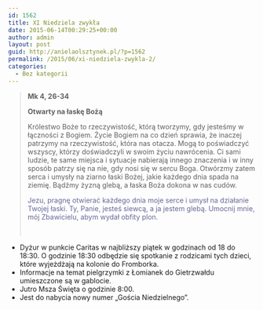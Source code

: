 ```yaml
---
id: 1562
title: XI Niedziela zwykła
date: 2015-06-14T00:29:25+00:00
author: admin
layout: post
guid: http://anielaolsztynek.pl/?p=1562
permalink: /2015/06/xi-niedziela-zwykla-2/
categories:
  - Bez kategorii
---
```

> **Mk 4, 26-34**
> 
> **Otwarty na łaskę Bożą**
> 
> Królestwo Boże to rzeczywistość, którą tworzymy, gdy jesteśmy w łączności z Bogiem. Życie Bogiem na co dzień sprawia, że inaczej patrzymy na rzeczywistość, która nas otacza. Mogą to poświadczyć wszyscy, którzy doświadczyli w swoim życiu nawrócenia. Ci sami ludzie, te same miejsca i sytuacje nabierają innego znaczenia i w inny sposób patrzy się na nie, gdy nosi się w sercu Boga. Otwórzmy zatem serca i umysły na ziarno łaski Bożej, jakie każdego dnia spada na ziemię. Bądźmy żyzną glebą, a łaska Boża dokona w nas cudów.
> 
> <span style="color: #666699;">Jezu, pragnę otwierać każdego dnia moje serce i umysł na działanie Twojej łaski. Ty, Panie, jesteś siewcą, a ja jestem glebą. Umocnij mnie, mój Zbawicielu, abym wydał obfity plon.</span>
> 
> <span style="color: #666699;"><br /> </span>

  * Dyżur w punkcie Caritas w najbliższy piątek w godzinach od 18 do 18:30. O godzinie 18:30 odbędzie się spotkanie z rodzicami tych dzieci, które wyjeżdżają na kolonie do Fromborka.
  * Informacje na temat pielgrzymki z Łomianek do Gietrzwałdu umieszczone są w gablocie.
  * Jutro Msza Święta o godzinie 8:00.
  * Jest do nabycia nowy numer &#8222;Gościa Niedzielnego&#8221;.